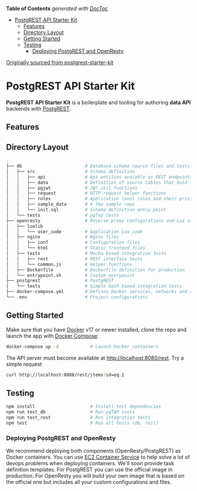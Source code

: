 <!-- START doctoc generated TOC please keep comment here to allow auto update -->
<!-- DON'T EDIT THIS SECTION, INSTEAD RE-RUN doctoc TO UPDATE -->
**Table of Contents**  *generated with [DocToc](https://github.com/thlorenz/doctoc)*

- [PostgREST API Starter Kit](#postgrest-api-starter-kit)
  - [Features](#features)
  - [Directory Layout](#directory-layout)
  - [Getting Started](#getting-started)
  - [Testing](#testing)
    - [Deploying PostgREST and OpenResty](#deploying-postgrest-and-openresty)

<!-- END doctoc generated TOC please keep comment here to allow auto update -->

[Originally sourced from postgrest-starter-kit](https://github.com/subzerocloud/postgrest-starter-kit)

# PostgREST API Starter Kit

**PostgREST API Starter Kit** is a boilerplate and tooling for authoring **data API**
backends with [PostgREST](https://postgrest.com).

## Features


## Directory Layout

```bash
.
├── db                        # Database schema source files and tests
│   ├── src                   # Schema definition
│   │   ├── api               # Api entities avaiable as REST endpoints
│   │   ├── data              # Definition of source tables that hold the data
│   │   ├── pgjwt             # JWT util functions
│   │   ├── request           # HTTP request helper functions
│   │   ├── roles             # Application level roles and their privileges
│   │   ├── sample_data       # A few sample rows
│   │   └── init.sql          # Schema definition entry point
│   └── tests                 # pgTap tests
├── openresty                 # Reverse proxy configurations and Lua code
│   ├── lualib
│   │   └── user_code         # Application Lua code
│   ├── nginx                 # Nginx files
│   │   ├── conf              # Configuration files
│   │   └── html              # Static frontend files
│   ├── tests                 # Mocha based integration tests
│   │   ├── rest              # REST interface tests
│   │   └── common.js         # Helper functions
│   ├── Dockerfile            # Dockerfile definition for production
│   └── entrypoint.sh         # Custom entrypoint
├── postgrest                 # PostgREST
│   └── tests                 # Simple bash based integration tests
├── docker-compose.yml        # Defines Docker services, networks and volumes
└── .env                      # Project configurations

```


## Getting Started

Make sure that you have [Docker](https://www.docker.com/community-edition) v17 or newer installed, clone the repo and launch the app with [Docker
Compose](https://docs.docker.com/compose/):

```bash
docker-compose up -d            # Launch Docker containers
```

The API server must become available at [http://localhost:8080/rest](http://localhost:8080/rest).
Try a simple request

```bash
curl http://localhost:8080/rest/items?id=eq.1
```

## Testing

```bash
npm install                     # Install test dependencies
npm run test_db                 # Run pgTAP tests
npm run test_rest               # Run integration tests
npm test                        # Run all tests (db, rest)
```

### Deploying PostgREST and OpenResty
We recommend deploying both components (OpenResty/PostgREST) as Docker containers.
You can use [EC2 Container Service](https://aws.amazon.com/ecs/) to help solve a lot of devops problems when deploying containers.
We'll soon provide task definition templates. For PostgREST you can use the official image in production. For OpenResty you will build your own image that is based on the official one but includes all your custom configurations and files.

